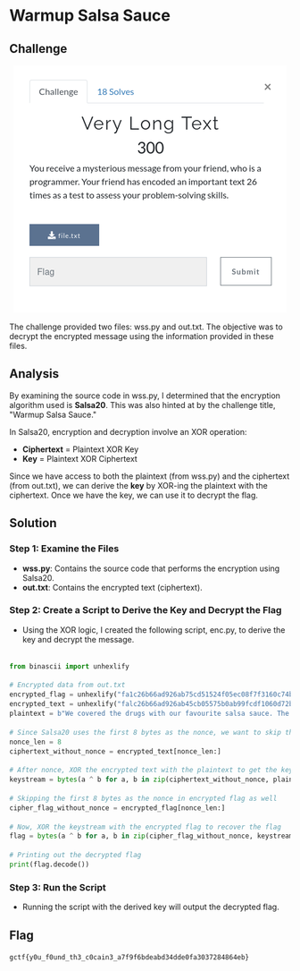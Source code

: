 # Warmup Salsa Sauce

## Challenge

<p align= "center">
  <img src = "https://github.com/batricha/CTF-Writeups/blob/main/RTWH4.0/Cryptography/Very%20Long%20Text/longtext1.png" alt="Challenge Image">
</p>


The challenge provided two files: wss.py and out.txt. The objective was to decrypt the encrypted message using the information provided in these files.

## Analysis

By examining the source code in wss.py, I determined that the encryption algorithm used is **Salsa20**. This was also hinted at by the challenge title, "Warmup Salsa Sauce." 

In Salsa20, encryption and decryption involve an XOR operation:
- **Ciphertext** = Plaintext XOR Key
- **Key** = Plaintext XOR Ciphertext

Since we have access to both the plaintext (from wss.py) and the ciphertext (from out.txt), we can derive the **key** by XOR-ing the plaintext with the ciphertext. Once we have the key, we can use it to decrypt the flag.

## Solution

### Step 1: Examine the Files
- **wss.py**: Contains the source code that performs the encryption using Salsa20.
- **out.txt**: Contains the encrypted text (ciphertext).

### Step 2: Create a Script to Derive the Key and Decrypt the Flag
- Using the XOR logic, I created the following script, enc.py, to derive the key and decrypt the message.

```python

from binascii import unhexlify

# Encrypted data from out.txt
encrypted_flag = unhexlify("fa1c26b66ad926ab75cd51524f05ec08f7f3160c74bec57f8aec3f7cace6fbb7370923e8c548673f657dada99540101d7f4dc0b6627f147fc47627a244c88b2eac3340")
encrypted_text = unhexlify("falc26b66ad926ab45cb05575b0ab99fcdf1060d72bfba6f90aa076cbcf2f3a311a13fc800638382570bcbee142001290f1d41d3761e315b91730663c2cdbe7a25482ce0c69745028635ef5dae54282f1622448fec5f6b0e7d8ff85")
plaintext = b"We covered the drugs with our favourite salsa sauce. The stupid cops will not find it."

# Since Salsa20 uses the first 8 bytes as the nonce, we want to skip that
nonce_len = 8
ciphertext_without_nonce = encrypted_text[nonce_len:]

# After nonce, XOR the encrypted text with the plaintext to get the keystream.
keystream = bytes(a ^ b for a, b in zip(ciphertext_without_nonce, plaintext))

# Skipping the first 8 bytes as the nonce in encrypted flag as well
cipher_flag_without_nonce = encrypted_flag[nonce_len:]

# Now, XOR the keystream with the encrypted flag to recover the flag
flag = bytes(a ^ b for a, b in zip(cipher_flag_without_nonce, keystream))

# Printing out the decrypted flag
print(flag.decode())
```

### Step 3: Run the Script
- Running the script with the derived key will output the decrypted flag.


## Flag
`gctf{y0u_f0und_th3_c0cain3_a7f9f6bdeabd34dde0fa3037284864eb}`
